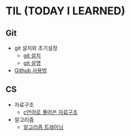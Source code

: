 # TIL (TODAY I LEARNED) 

## Git
* git 설치와 초기설정
  * [git 설치](https://git-scm.com/)
  * [git 설명](https://github.com/jang-namu/TIL/blob/main/Git%20%EC%82%AC%EC%9A%A9%EB%B2%95.md)
* [Github 사용법](https://github.com/jang-namu/TIL/blob/main/GitHub%EC%84%A4%EB%AA%85.md)

## CS
* 자료구조
  * [c언어로 풀어쓴 자료구조](https://github.com/jang-namu/TIL/blob/main/DataStructure.md)
* 알고리즘
  * [알고리즘 트레이닝](https://github.com/jang-namu/TIL/blob/main/Algorithm.md)